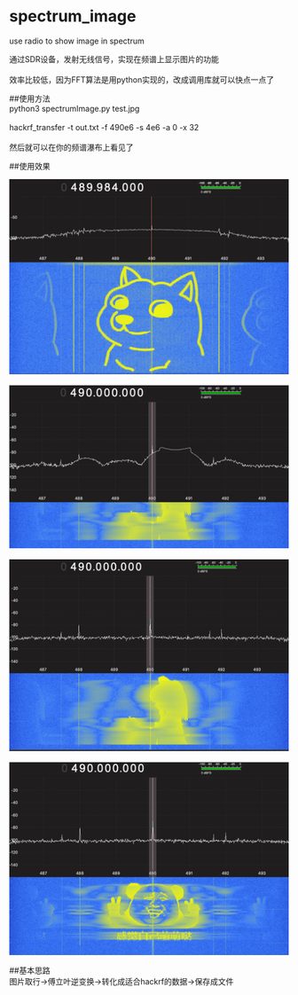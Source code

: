 # spectrum_image
use radio to show image in spectrum <br>  

通过SDR设备，发射无线信号，实现在频谱上显示图片的功能  <br>  
效率比较低，因为FFT算法是用python实现的，改成调用库就可以快点一点了  <br>  

##使用方法  <br>
  python3 spectrumImage.py test.jpg <br>  
  hackrf_transfer -t out.txt -f 490e6 -s 4e6 -a 0 -x 32 <br>  
  然后就可以在你的频谱瀑布上看见了  <br>  
  
##使用效果  <br>

  ![](https://github.com/cqb98/spectrum_image/raw/master/example/show_doge.png)   <br>   
  ![](https://github.com/cqb98/spectrum_image/raw/master/example/showRunning.png)   <br>   
  ![](https://github.com/cqb98/spectrum_image/raw/master/example/show_apple.png)  <br>  
  ![](https://github.com/cqb98/spectrum_image/raw/master/example/show_example.png)  <br> 

##基本思路  <br>
  图片取行->傅立叶逆变换->转化成适合hackrf的数据->保存成文件 <br>  
  
